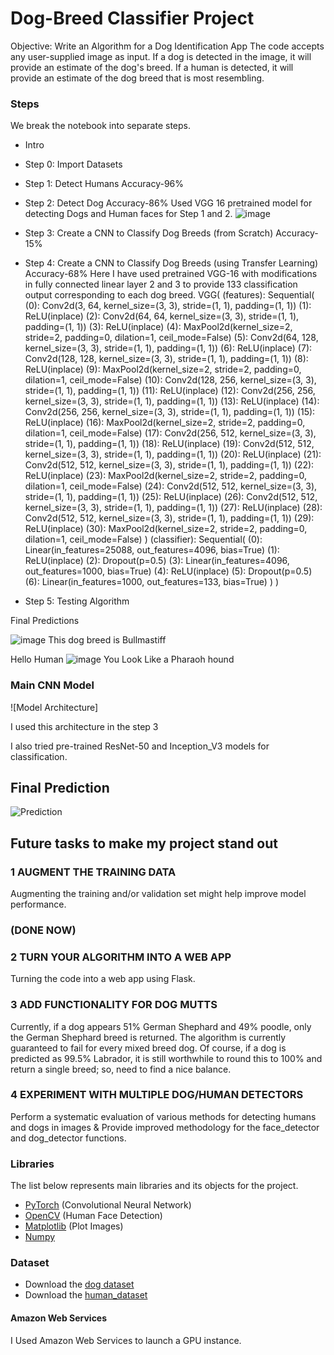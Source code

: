 # Dog-Breed Classifier Project
Objective: Write an Algorithm for a Dog Identification App
The code accepts any user-supplied image as input. If a dog is detected in the image, it will provide an estimate of the dog's breed. If a human is detected, it will provide an estimate of the dog breed that is most resembling. 

### Steps
We break the notebook into separate steps.
- Intro
- Step 0: Import Datasets
- Step 1: Detect Humans                                                           Accuracy-96%
- Step 2: Detect Dog                                                              Accuracy-86%
Used VGG 16 pretrained model for detecting Dogs and Human faces for Step 1 and 2.
![image](https://user-images.githubusercontent.com/73768660/136780939-200769d9-6116-49bb-885f-664257ef1270.png)

- Step 3: Create a CNN to Classify Dog Breeds (from Scratch)                      Accuracy-15%

- Step 4: Create a CNN to Classify Dog Breeds (using Transfer Learning)           Accuracy-68% 
Here I have used pretrained VGG-16 with modifications in fully connected linear layer 2 and 3 to provide 133 classification output corresponding to each dog breed. 
VGG(
  (features): Sequential(
    (0): Conv2d(3, 64, kernel_size=(3, 3), stride=(1, 1), padding=(1, 1))
    (1): ReLU(inplace)
    (2): Conv2d(64, 64, kernel_size=(3, 3), stride=(1, 1), padding=(1, 1))
    (3): ReLU(inplace)
    (4): MaxPool2d(kernel_size=2, stride=2, padding=0, dilation=1, ceil_mode=False)
    (5): Conv2d(64, 128, kernel_size=(3, 3), stride=(1, 1), padding=(1, 1))
    (6): ReLU(inplace)
    (7): Conv2d(128, 128, kernel_size=(3, 3), stride=(1, 1), padding=(1, 1))
    (8): ReLU(inplace)
    (9): MaxPool2d(kernel_size=2, stride=2, padding=0, dilation=1, ceil_mode=False)
    (10): Conv2d(128, 256, kernel_size=(3, 3), stride=(1, 1), padding=(1, 1))
    (11): ReLU(inplace)
    (12): Conv2d(256, 256, kernel_size=(3, 3), stride=(1, 1), padding=(1, 1))
    (13): ReLU(inplace)
    (14): Conv2d(256, 256, kernel_size=(3, 3), stride=(1, 1), padding=(1, 1))
    (15): ReLU(inplace)
    (16): MaxPool2d(kernel_size=2, stride=2, padding=0, dilation=1, ceil_mode=False)
    (17): Conv2d(256, 512, kernel_size=(3, 3), stride=(1, 1), padding=(1, 1))
    (18): ReLU(inplace)
    (19): Conv2d(512, 512, kernel_size=(3, 3), stride=(1, 1), padding=(1, 1))
    (20): ReLU(inplace)
    (21): Conv2d(512, 512, kernel_size=(3, 3), stride=(1, 1), padding=(1, 1))
    (22): ReLU(inplace)
    (23): MaxPool2d(kernel_size=2, stride=2, padding=0, dilation=1, ceil_mode=False)
    (24): Conv2d(512, 512, kernel_size=(3, 3), stride=(1, 1), padding=(1, 1))
    (25): ReLU(inplace)
    (26): Conv2d(512, 512, kernel_size=(3, 3), stride=(1, 1), padding=(1, 1))
    (27): ReLU(inplace)
    (28): Conv2d(512, 512, kernel_size=(3, 3), stride=(1, 1), padding=(1, 1))
    (29): ReLU(inplace)
    (30): MaxPool2d(kernel_size=2, stride=2, padding=0, dilation=1, ceil_mode=False)
  )
  (classifier): Sequential(
    (0): Linear(in_features=25088, out_features=4096, bias=True)
    (1): ReLU(inplace)
    (2): Dropout(p=0.5)
    (3): Linear(in_features=4096, out_features=1000, bias=True)
    (4): ReLU(inplace)
    (5): Dropout(p=0.5)
    (6): Linear(in_features=1000, out_features=133, bias=True)
  )
)
- Step 5: Testing Algorithm

Final Predictions

![image](https://user-images.githubusercontent.com/73768660/136780218-eb521b3e-ec7e-4bec-bfe1-657effc64c61.png)
This dog breed is Bullmastiff

Hello Human
![image](https://user-images.githubusercontent.com/73768660/136780329-1e0fbdde-2b18-45af-a45f-9a6dd33eb3f1.png)
You Look Like a Pharaoh hound

### Main CNN Model

![Model Architecture]

I used this architecture in the step 3 

 I also tried pre-trained ResNet-50 and Inception_V3 models for classification. 

 ## Final Prediction
 
 
![Prediction](prediction.PNG)


## Future tasks to make my project stand out

### 1 AUGMENT THE TRAINING DATA
Augmenting the training and/or validation set might help improve model performance. 
### (DONE NOW)

### 2 TURN YOUR ALGORITHM INTO A WEB APP
Turning the code into a web app using Flask.

### 3 ADD FUNCTIONALITY FOR DOG MUTTS
Currently, if a dog appears 51% German Shephard and 49% poodle, only the German Shephard breed is returned. The algorithm is currently guaranteed to fail for every mixed breed dog. Of course, if a dog is predicted as 99.5% Labrador, it is still worthwhile to round this to 100% and return a single breed; so, need to find a nice balance.

### 4 EXPERIMENT WITH MULTIPLE DOG/HUMAN DETECTORS
Perform a systematic evaluation of various methods for detecting humans and dogs in images & Provide improved methodology for the face_detector and dog_detector functions.




### Libraries

The list below represents main libraries and its objects for the project.
- [PyTorch](https://pytorch.org/) (Convolutional Neural Network)
- [OpenCV](https://opencv.org/) (Human Face Detection)
- [Matplotlib](https://matplotlib.org/) (Plot Images)
- [Numpy](http://www.numpy.org/) 

### Dataset
* Download the [dog dataset](https://s3-us-west-1.amazonaws.com/udacity-aind/dog-project/dogImages.zip)
* Download the [human_dataset](https://s3-us-west-1.amazonaws.com/udacity-aind/dog-project/lfw.zip)

#### Amazon Web Services

I Used Amazon Web Services to launch a GPU instance.
